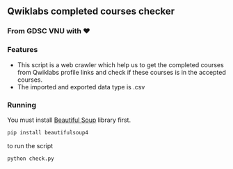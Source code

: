 ## Qwiklabs completed courses checker

### From GDSC VNU with ♥

### Features
* This script is a web crawler which help us to get the completed courses from Qwiklabs profile links and check if these courses is in the accepted courses.
* The imported and exported data type is .csv  
### Running
You must install [Beautiful Soup](https://www.crummy.com/software/BeautifulSoup/bs4/doc/) library first.

```bash
pip install beautifulsoup4
```
to run the script
```bash
python check.py
```

